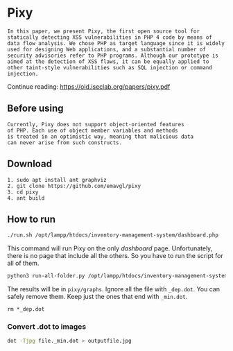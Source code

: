 # Pixy

```
In this paper, we present Pixy, the first open source tool for statically detecting XSS vulnerabilities in PHP 4 code by means of data flow analysis. We chose PHP as target language since it is widely used for designing Web applications, and a substantial number of security advisories refer to PHP programs. Although our prototype is aimed at the detection of XSS flaws, it can be equally applied to other taint-style vulnerabilities such as SQL injection or command injection. 
```

Continue reading: https://old.iseclab.org/papers/pixy.pdf

## Before using

```
Currently, Pixy does not support object-oriented features
of PHP. Each use of object member variables and methods
is treated in an optimistic way, meaning that malicious data
can never arise from such constructs.
```

## Download


```
1. sudo apt install ant graphviz
2. git clone https://github.com/emavgl/pixy
3. cd pixy
4. ant build
```

## How to run

```bash
./run.sh /opt/lampp/htdocs/inventory-management-system/dashboard.php
```

This command will run Pixy on the only *dashboard* page.
Unfortunately, there is no page that include all the others.
So you have to run the script for all of them.

```bash
python3 run-all-folder.py /opt/lampp/htdocs/inventory-management-system/ graphs
```

The results will be in `pixy/graphs`.
Ignore all the file with `_dep.dot`. You can safely remove them.
Keep just the ones that end with `_min.dot`.

```
rm *_dep.dot
```

### Convert .dot to images

```bash
dot -Tjpg file._min.dot > outputfile.jpg
```
